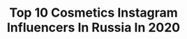 ---
title: Top 10 Cosmetics Instagram Influencers In Russia In 2020
description: >-
  Find top cosmetics Instagram influencers in Russia in 2020. Most popular hashtags: #makeup #makeupbyme #matteffect.
platform: Instagram
hits: 525
text_top: Identify the best Instagram profiles on inBeat.
text_bottom: Our search engine aggregates 525 Instagram influencers like this in Russia for you to contact.
profiles:
  - username: "leemilaya"
    fullname: >-
      Mila Lee
    bio: >-
      🏆Best Beauty Blogger 2019 Стилист «осознанной моды»👗 Амбасадор Eveline cosmetics ❥ᏚᏢᏴ ✎О макияже, стиле и красоте Ведущая #гранисовременности 🎙 New👇🏼
    location: "Russia"
    followers: 21788
    engagement: 488
    commentsToLikes: 0.186398
    id: ck5hkylurj9d50i11nbi9a5h0
    verified: false
    hashtags: "#stopspots, #washoff, #thebeautific, #cleanout"
  - username: "_inna_demchenko"
    fullname: >-
      INNA 🦂
    bio: >-
      • travelholic • 20 countries... ★ • sport🤍 • founder : @keeplove_krd_ @cosmetic.love.krd @gate__17
    location: "Russia"
    followers: 42188
    engagement: 712
    commentsToLikes: 0.025908
    id: ck6u4mtm24mdj0j71e2oh0i87
    verified: false
    hashtags: ""
  - username: "baby.s.m"
    fullname: >-
      классная 𝕊𝕒𝕓𝕣𝕚𝕟𝕒
    bio: >-
      𝘿𝙂-𝙉𝙎𝙆 𝘽𝙖𝙧𝙗𝙞𝙚 𝙜𝙞𝙧𝙡 🥵 мой магазин: @girlstyle_cosmetic
    location: "Russia"
    followers: 9313
    engagement: 2419
    commentsToLikes: 0.032796
    id: ckapav9nkxln80i78nmer51pl
    verified: false
    hashtags: ""
  - username: "roxys_choice"
    fullname: >-
      ⭐RAXANA SAMOKHVALOVA ✨
    bio: >-
      👑ДВАЖДЫ ЛУЧШИЙ BEAUTY BLOGGER 2019 по версии Невские Берега🏆 💄Амбассадор Eveline Cosmetics 👠FASHION GURU 🔥Худею:уже –50 кг 📩 Roxys_choice@mail.ru ⠀ 👇
    location: "Russia"
    followers: 573429
    engagement: 246
    commentsToLikes: 0.031863
    id: ck13cbadwzi890i191zv9px97
    verified: false
    hashtags: "#rc, #grazia, #halloween2020, #yvesrocherrussia"
  - username: "kristinasadova"
    fullname: >-
      Кристина Садова 💃🏻🥂✨
    bio: >-
      ‼️Рекламу не делаю‼️ Тут про меня, семью, путешествия, еду и про винишко 💃🏻🎉 Организую @che_market и @vseprostofest❤️ Создаю @bellapro_cosmetics 💞
    location: "Russia"
    followers: 68060
    engagement: 448
    commentsToLikes: 0.024427
    id: ck8t2102jxtn40j78rzp4ioud
    verified: false
    hashtags: "#eccobts"
  - username: "tehila_ushkats"
    fullname: >-
      🧿YᗩSᗩ🧿
    bio: >-
      @yasa_cosmetic 💅🏻
    location: "Russia"
    followers: 25511
    engagement: 302
    commentsToLikes: 0.046958
    id: ck6u1044virfy0j71qn4whzep
    verified: false
    hashtags: "#dior, #forevermine"
  - username: "meltedcoffee"
    fullname: >-
      BEAUTYBOSS TANIA
    bio: >-
      Beauty Mentor • personal cosmetics shopper 🛍 📩 freelance Makeup Artist ™️INSPECTOR of quality coffee shops ☕️ 📸Broadcasting creativity in stories
    location: "Russia"
    followers: 16404
    engagement: 50
    commentsToLikes: 0.095419
    id: ck5hjfn3pgjkv0i11ms29yuii
    verified: false
    hashtags: "#dubaimakeupartist, #dubaibeautyvlogger, #makeupaddict, #ilovemakeup"
  - username: "ekamaksi"
    fullname: >-
      🌟Екатерина Максимова
    bio: >-
      🏆Продюсер года 2019 🏆Бренд года 2020 🌟Agent models Основатель: @cmg.russia 140 ф-лов @cmg_cosmetics Кастинг директор: @alexander_syutkin_production
    location: "Russia"
    followers: 303861
    engagement: 38
    commentsToLikes: 0.055834
    id: ck6u3zb6j0rex0j714t6osqfi
    verified: false
    hashtags: ""
  - username: "akula.guzel"
    fullname: >-
      Гузелия Хамитовна 💸
    bio: >-
      🦈Будни леди-акулы в сторис 📚Бизнес-юрист по образованию ✨Эксперт по коже Косметология @bodyface_beauty Бутик @bodyface_cosmetics
    location: "Russia"
    followers: 23489
    engagement: 865
    commentsToLikes: 0.040745
    id: ck6tpdtb8jak80j71zlhex8r8
    verified: false
    hashtags: ""
  - username: "ler_chek"
    fullname: >-
      Валерия Чекалина
    bio: >-
      Я Лерчик Создаю лучшую антицеллюлитную косметику @letique.cosmetics Реклама 89170388755 PR 89262666308 Денежный марафон «Новая жизнь» 👇🏼
    location: "Russia"
    followers: 8156951
    engagement: 802
    commentsToLikes: 0.027769
    id: ck13b1hvvt88k0i19n6vycbnq
    verified: false
    hashtags: ""
---